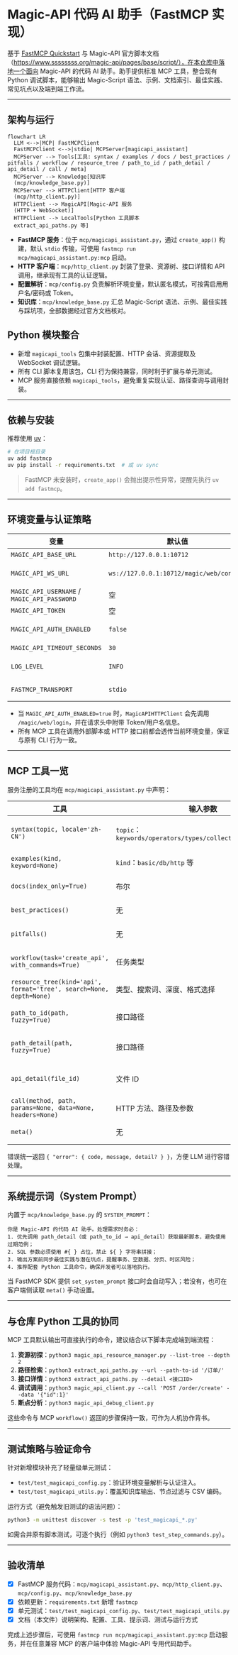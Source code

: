# Magic-API 代码 AI 助手（FastMCP 实现）

基于 [FastMCP Quickstart](https://gofastmcp.com/getting-started/quickstart) 与 Magic-API 官方脚本文档（https://www.ssssssss.org/magic-api/pages/base/script/），在本仓库中落地一个面向 Magic-API 的代码 AI 助手。助手提供标准 MCP 工具，整合现有 Python 调试脚本，能够输出 Magic-Script 语法、示例、文档索引、最佳实践、常见坑点以及端到端工作流。

---

## 架构与运行

```mermaid
flowchart LR
  LLM <-->|MCP| FastMCPClient
  FastMCPClient <-->|stdio| MCPServer[magicapi_assistant]
  MCPServer --> Tools[工具: syntax / examples / docs / best_practices / pitfalls / workflow / resource_tree / path_to_id / path_detail / api_detail / call / meta]
  MCPServer --> Knowledge[知识库
  (mcp/knowledge_base.py)]
  MCPServer --> HTTPClient[HTTP 客户端
  (mcp/http_client.py)]
  HTTPClient --> MagicAPI[Magic-API 服务
  (HTTP + WebSocket)]
  HTTPClient --> LocalTools[Python 工具脚本
  extract_api_paths.py 等]
```

- **FastMCP 服务**：位于 `mcp/magicapi_assistant.py`，通过 `create_app()` 构建，默认 `stdio` 传输，可使用 `fastmcp run mcp/magicapi_assistant.py:mcp` 启动。
- **HTTP 客户端**：`mcp/http_client.py` 封装了登录、资源树、接口详情和 API 调用，继承现有工具的认证逻辑。
- **配置解析**：`mcp/config.py` 负责解析环境变量，默认匿名模式，可按需启用用户名/密码或 Token。
- **知识库**：`mcp/knowledge_base.py` 汇总 Magic-Script 语法、示例、最佳实践与踩坑项，全部数据经过官方文档核对。

## Python 模块整合

- 新增 `magicapi_tools` 包集中封装配置、HTTP 会话、资源提取及 WebSocket 调试逻辑。
- 所有 CLI 脚本复用该包，CLI 行为保持兼容，同时利于扩展与单元测试。
- MCP 服务直接依赖 `magicapi_tools`，避免重复实现认证、路径查询与调用封装。

---

## 依赖与安装

推荐使用 [uv](https://gofastmcp.com/getting-started/installation)：

```bash
# 在项目根目录
uv add fastmcp
uv pip install -r requirements.txt  # 或 uv sync
```

> FastMCP 未安装时，`create_app()` 会抛出提示性异常，提醒先执行 `uv add fastmcp`。

---

## 环境变量与认证策略

| 变量 | 默认值 | 说明 |
| --- | --- | --- |
| `MAGIC_API_BASE_URL` | `http://127.0.0.1:10712` | HTTP 接口根地址 |
| `MAGIC_API_WS_URL` | `ws://127.0.0.1:10712/magic/web/console` | WebSocket 控制台地址（暂保留浮动） |
| `MAGIC_API_USERNAME` / `MAGIC_API_PASSWORD` | 空 | 认证用户名与密码 |
| `MAGIC_API_TOKEN` | 空 | Header Token |
| `MAGIC_API_AUTH_ENABLED` | `false` | 是否启用认证（true/false/1/on） |
| `MAGIC_API_TIMEOUT_SECONDS` | `30` | HTTP 请求超时时间 |
| `LOG_LEVEL` | `INFO` | MCP 服务日志等级（预留） |
| `FASTMCP_TRANSPORT` | `stdio` | 可切换为 `http` 等 Transport |

- 当 `MAGIC_API_AUTH_ENABLED=true` 时，`MagicAPIHTTPClient` 会先调用 `/magic/web/login`，并在请求头中附带 Token/用户名信息。
- 所有 MCP 工具在调用外部脚本或 HTTP 接口前都会透传当前环境变量，保证与原有 CLI 行为一致。

---

## MCP 工具一览

服务注册的工具均在 `mcp/magicapi_assistant.py` 中声明：

| 工具 | 输入参数 | 返回结构 | 说明 |
| --- | --- | --- | --- |
| `syntax(topic, locale='zh-CN')` | `topic`：`keywords/operators/types/collections/db/response` | `{topic, title, summary, sections[], doc}` | 从知识库返回 Magic-Script 语法速查，覆盖可选链、事务、集合操作等重点。 |
| `examples(kind, keyword=None)` | `kind`：`basic/db/http` 等 | `{kind, examples[]}` | 返回场景化示例，支持关键字过滤。 |
| `docs(index_only=True)` | 布尔 | `{index, summary?}` | Magic-API 官方文档导航，含脚本语法与模块说明。 |
| `best_practices()` | 无 | `{items[]}` | SQL 注入防护、事务规范、响应统一等团队最佳实践。 |
| `pitfalls()` | 无 | `{items[]}` | 逻辑短路差异、`exit` 语义、时间戳转换等常见坑点。 |
| `workflow(task='create_api', with_commands=True)` | 任务类型 | `{task, description, steps[], commands?[]}` | 工作流中融入仓库 Python 脚本，默认返回命令清单。 |
| `resource_tree(kind='api', format='tree', search=None, depth=None)` | 类型、搜索词、深度、格式选择 | `{format, kind, tree|nodes|csv, filters_applied}` | 调用资源树 API，支持树形(tree)/数组(json)/CSV(csv)格式输出，默认树形结构。 |
| `path_to_id(path, fuzzy=True)` | 接口路径 | `{path, matches[]}` 或错误 | 通过资源树查找接口 ID，支持模糊/精确匹配。 |
| `path_detail(path, fuzzy=True)` | 接口路径 | `{path, fuzzy, results[{meta, detail|error}]}` | 直接返回详情，等价于脚本 `--path-to-detail` 功能。 |
| `api_detail(file_id)` | 文件 ID | `{id, name, path, method, script, meta_raw}` | 包装 `/magic/web/resource/file/{id}`，返回完整脚本与元信息。 |
| `call(method, path, params=None, data=None, headers=None)` | HTTP 方法、路径及参数 | `{status, headers, body}` | 直接发起 Magic-API 调用，自动注入调用标识头。 |
| `meta()` | 无 | `{system_prompt, environment}` | 返回系统提示词与运行时环境信息，便于客户端调试。 |

错误统一返回 `{ "error": { code, message, detail? } }`，方便 LLM 进行容错处理。

---

## 系统提示词（System Prompt）

内置于 `mcp/knowledge_base.py` 的 `SYSTEM_PROMPT`：

```
你是 Magic-API 的代码 AI 助手。处理需求时务必：
1. 优先调用 path_detail（或 path_to_id → api_detail）获取最新脚本，避免使用过期范例；
2. SQL 参数必须使用 #{ } 占位，禁止 ${ } 字符串拼接；
3. 输出方案前同步最佳实践与潜在坑点，提醒事务、空数据、分页、时区风险；
4. 推荐配套 Python 工具命令，确保开发者可以落地执行。
```

当 FastMCP SDK 提供 `set_system_prompt` 接口时会自动写入；若没有，也可在客户端侧读取 `meta()` 手动设置。

---

## 与仓库 Python 工具的协同

MCP 工具默认输出可直接执行的命令，建议结合以下脚本完成端到端流程：

1. **资源初探**：`python3 magic_api_resource_manager.py --list-tree --depth 2`
2. **路径检索**：`python3 extract_api_paths.py --url --path-to-id '/订单/'`
3. **接口详情**：`python3 extract_api_paths.py --detail <接口ID>`
4. **调试调用**：`python3 magic_api_client.py --call 'POST /order/create' --data '{"id":1}'`
5. **断点分析**：`python3 magic_api_debug_client.py`

这些命令与 MCP `workflow()` 返回的步骤保持一致，可作为人机协作背书。

---

## 测试策略与验证命令

针对新增模块补充了轻量级单元测试：

- `test/test_magicapi_config.py`：验证环境变量解析与认证注入。
- `test/test_magicapi_utils.py`：覆盖知识库输出、节点过滤与 CSV 编码。

运行方式（避免触发旧测试的语法问题）：

```bash
python3 -m unittest discover -s test -p 'test_magicapi_*.py'
```

如需合并原有脚本测试，可逐个执行（例如 `python3 test_step_commands.py`）。

---

## 验收清单

- [x] FastMCP 服务代码：`mcp/magicapi_assistant.py`、`mcp/http_client.py`、`mcp/config.py`、`mcp/knowledge_base.py`
- [x] 依赖更新：`requirements.txt` 新增 `fastmcp`
- [x] 单元测试：`test/test_magicapi_config.py`、`test/test_magicapi_utils.py`
- [x] 文档（本文件）说明架构、配置、工具、提示词、测试与运行方式

完成上述步骤后，可使用 `fastmcp run mcp/magicapi_assistant.py:mcp` 启动服务，并在任意兼容 MCP 的客户端中体验 Magic-API 专用代码助手。
